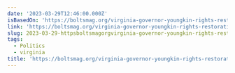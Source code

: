 ```yaml
---
date: '2023-03-29T12:46:00.000Z'
isBasedOn: 'https://boltsmag.org/virginia-governor-youngkin-rights-restoration/'
link: 'https://boltsmag.org/virginia-governor-youngkin-rights-restoration/'
slug: 2023-03-29-httpsboltsmagorgvirginia-governor-youngkin-rights-restoration
tags:
  - Politics
  - virginia
title: 'https://boltsmag.org/virginia-governor-youngkin-rights-restoration/'
---
```


